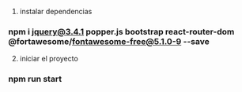 1) instalar dependencias

### npm i jquery@3.4.1 popper.js bootstrap react-router-dom @fortawesome/fontawesome-free@5.1.0-9 --save

2) iniciar el proyecto 

### npm run start